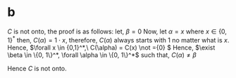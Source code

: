 # b
$C$ is not onto, the proof is as follows:
let, $\beta = 0$
Now, let $\alpha = x$ where $x \in \{0, 1\}^*$
then, $C(\alpha) = 1 \cdot x$, therefore, $C(\alpha)$ always starts with 1 no matter what is $x$. Hence, $\forall x \in \{0,1\}^*,\  C(\alpha) = C(x) \not ={0} $
Hence, $\exist \beta \in \{0, 1\}^*, \forall \alpha \in \{0, 1\}^*$ such that, $C(\alpha) \not ={\beta}$

Hence $C$ is not onto.
